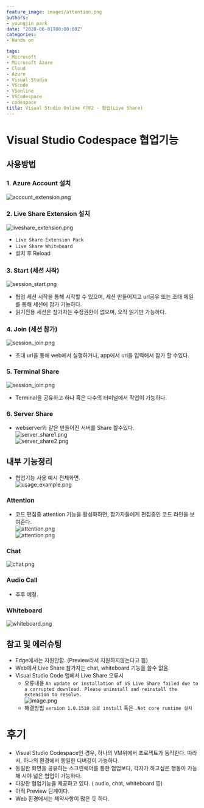 ```yaml
---
feature_image: images/attention.png
authors:
- youngjin park
date: "2020-06-01T00:00:00Z"
categories:
- Hands on

tags:
- Microsoft
- Microsoft Azure
- Cloud
- Azure
- Visual Studio
- VScode
- VSonline
- VSCodespace
- codespace
title: Visual Studio Online 리뷰2 - 협업(Live Share)
---
```


# Visual Studio Codespace 협업기능

## 사용방법
### 1. Azure Account 설치  
![account_extension.png](images/Items.png)

### 2.  Live Share Extension 설치  
![liveshare_extension.png](images/Items(1).png)
  - `Live Share Extension Pack`
  - `Live Share Whiteboard`
  - 설치 후 Reload

### 3.  Start (세션 시작)  
![session_start.png](images/Items(2).png)
  - 협업 세션 시작을 통해 시작할 수 있으며, 세션 만들어지고 url공유 또는 초대 메일를 통해 세션에 참가 가능하다.
  - 읽기전용 세션은 참가자는 수정권한이 없으며, 오직 읽기만 가능하다.
### 4.  Join (세션 참가)  
![session_join.png](images/Items(3).png)  
  - 초대 url을 통해 web에서 실행하거나, app에서 url을 입력해서 참가 할 수있다.
### 5. Terminal Share
![session_join.png](images/share_terminal.png)
  - Terminal을 공유하고 하나 혹은 다수의 터미널에서 작업이 가능하다.
### 6.  Server Share
  - webserver와 같은 만들어진 서버를 Share 할수있다.  
![server_share1.png](images/Items(4).png)  
![server_share2.png](images/Items(5).png)  

## 내부 기능정리
- 협업기능 사용 예시 전체화면.  
![usage_example.png](images/Items(6).png)  
### Attention
- 코드 편집중 attention 기능을 활성화하면, 참가자들에게 편집중인 코드 라인을 보여준다.  
![attention.png](images/Items(7).png)  
![attention.png](images/attention.png)  
### Chat  
![chat.png](images/chat.png)   
### Audio Call
- 추후 예정.
### Whiteboard  
![whiteboard.png](images/whiteboard.png)

## 참고 및 에러슈팅
- Edge에서는 지원안함. (Preview라서 지원하지않는다고 뜸)
- Web에서 Live Share 참가자는 chat, whiteboard 기능을 쓸수 없음. 
- Visual Studio Code 앱에서 Live Share 오류시
  - 오류내용 `An update or installation of VS Live Share failed due to a corrupted download. Please uninstall and reinstall the extension to resolve.`  
![image.png](images/Items(8).png)  
  - 해결방법 `version 1.0.1510 으로 install` 혹은 `.Net core runtime 설치`

# 후기
- Visual Studio Codespace인 경우, 하나의 VM위에서 프로젝트가 동작한다. 따라서, 하나의 환경에서 동일한 디버깅이 가능하다.
- 동일한 화면을 공유하는 스크린쉐어를 통한 협업보다, 각자가 하고싶은 행동이 가능해 시야 넓은 협업이 가능하다.
- 다양한 협업기능을 제공하고 있다. ( audio, chat, whiteboard 등)
- 아직 Preview 단계이다.
- Web 환경에서는 제약사항이 많은 듯 하다.